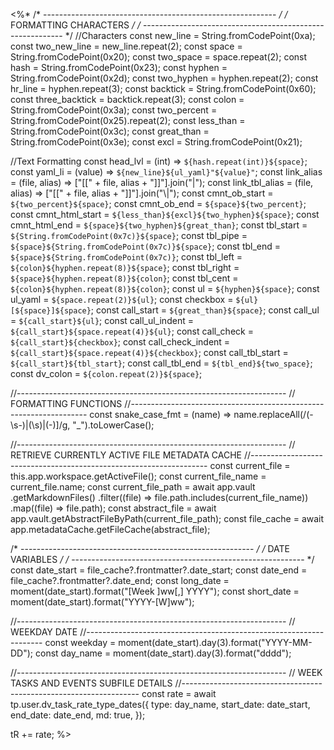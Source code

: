 <%*
/* ---------------------------------------------------------- */
/*                    FORMATTING CHARACTERS                   */
/* ---------------------------------------------------------- */
//Characters
const new_line = String.fromCodePoint(0xa);
const two_new_line = new_line.repeat(2);
const space = String.fromCodePoint(0x20);
const two_space = space.repeat(2);
const hash = String.fromCodePoint(0x23);
const hyphen = String.fromCodePoint(0x2d);
const two_hyphen = hyphen.repeat(2);
const hr_line = hyphen.repeat(3);
const backtick = String.fromCodePoint(0x60);
const three_backtick = backtick.repeat(3);
const colon = String.fromCodePoint(0x3a);
const two_percent = String.fromCodePoint(0x25).repeat(2);
const less_than = String.fromCodePoint(0x3c);
const great_than = String.fromCodePoint(0x3e);
const excl = String.fromCodePoint(0x21);

//Text Formatting
const head_lvl = (int) => `${hash.repeat(int)}${space}`;
const yaml_li = (value) => `${new_line}${ul_yaml}"${value}"`;
const link_alias = (file, alias) => ["[[" + file, alias + "]]"].join("|");
const link_tbl_alias = (file, alias) => ["[[" + file, alias + "]]"].join("\\|");
const cmnt_ob_start = `${two_percent}${space}`;
const cmnt_ob_end = `${space}${two_percent}`;
const cmnt_html_start = `${less_than}${excl}${two_hyphen}${space}`;
const cmnt_html_end = `${space}${two_hyphen}${great_than}`;
const tbl_start = `${String.fromCodePoint(0x7c)}${space}`;
const tbl_pipe = `${space}${String.fromCodePoint(0x7c)}${space}`;
const tbl_end = `${space}${String.fromCodePoint(0x7c)}`;
const tbl_left = `${colon}${hyphen.repeat(8)}${space}`;
const tbl_right = `${space}${hyphen.repeat(8)}${colon}`;
const tbl_cent = `${colon}${hyphen.repeat(8)}${colon}`;
const ul = `${hyphen}${space}`;
const ul_yaml = `${space.repeat(2)}${ul}`;
const checkbox = `${ul}[${space}]${space}`;
const call_start = `${great_than}${space}`;
const call_ul = `${call_start}${ul}`;
const call_ul_indent = `${call_start}${space.repeat(4)}${ul}`;
const call_check = `${call_start}${checkbox}`;
const call_check_indent = `${call_start}${space.repeat(4)}${checkbox}`;
const call_tbl_start = `${call_start}${tbl_start}`;
const call_tbl_end = `${tbl_end}${two_space}`;
const dv_colon = `${colon.repeat(2)}${space}`;

//-------------------------------------------------------------------
// FORMATTING FUNCTIONS
//-------------------------------------------------------------------
const snake_case_fmt = (name) =>
  name.replaceAll(/(\-\s\-)|(\s)|(\-)]/g, "_").toLowerCase();

//-------------------------------------------------------------------
// RETRIEVE CURRENTLY ACTIVE FILE METADATA CACHE
//-------------------------------------------------------------------
const current_file = this.app.workspace.getActiveFile();
const current_file_name = current_file.name;
const current_file_path = await app.vault
  .getMarkdownFiles()
  .filter((file) => file.path.includes(current_file_name))
  .map((file) => file.path);
const abstract_file = await app.vault.getAbstractFileByPath(current_file_path);
const file_cache = await app.metadataCache.getFileCache(abstract_file);

/* ---------------------------------------------------------- */
/*                       DATE VARIABLES                       */
/* ---------------------------------------------------------- */
const date_start = file_cache?.frontmatter?.date_start;
const date_end = file_cache?.frontmatter?.date_end;
const long_date = moment(date_start).format("[Week ]ww[,] YYYY");
const short_date = moment(date_start).format("YYYY-[W]ww");

//-------------------------------------------------------------------
// WEEKDAY DATE
//-------------------------------------------------------------------
const weekday = moment(date_start).day(3).format("YYYY-MM-DD");
const day_name = moment(date_start).day(3).format("dddd");

//-------------------------------------------------------------------
// WEEK TASKS AND EVENTS SUBFILE DETAILS
//-------------------------------------------------------------------
const rate = await tp.user.dv_task_rate_type_dates({
  type: day_name,
  start_date: date_start,
  end_date: date_end,
  md: true,
});

tR += rate;
%>